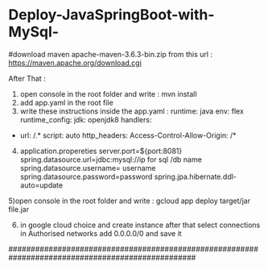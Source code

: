 # Deploy-JavaSpringBoot-with-MySql-



#download maven 	apache-maven-3.6.3-bin.zip from this url : https://maven.apache.org/download.cgi

After That :
  1) open console in the root folder and write : mvn install 
  2) add app.yaml in the root file 
  3) write these instructions inside the app.yaml :
 runtime: java
env: flex
runtime_config:
  jdk: openjdk8
handlers:
- url: /.*
  script: auto
  http_headers:
   Access-Control-Allow-Origin: /*
  
 4) application.propereties 
        server.port=${port:8081}			  
spring.datasource.url=jdbc:mysql://ip for sql /db name
spring.datasource.username= username
spring.datasource.password=password
spring.jpa.hibernate.ddl-auto=update

5)open console in the root folder and write : gcloud app deploy target/jar file.jar

6) in google cloud  choice and create instance  after that select connections in Authorised networks add 0.0.0.0/0 and save it 

##################################################################################################
                  
